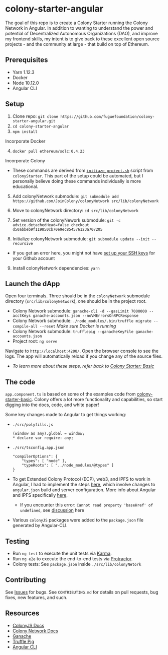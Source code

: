 # colony-starter-angular

The goal of this repo is to create a Colony Starter running the Colony Network in Angular. In addition to wanting to understand the power and potential of Decentralized Autonomous Organizations (DAO), and improve my frontend skills, my intent is to give back to these excellent open source projects - and the community at large - that build on top of Ethereum.

## Prerequisites
* Yarn 1.12.3
* Docker
* Node 10.12.0
* Angular CLI

## Setup

1. Clone repo: `git clone https://github.com/fuguefoundation/colony-starter-angular.git`
2. `cd colony-starter-angular`
3. `npm install`

Incorporate Docker

4. `docker pull ethereum/solc:0.4.23`

Incorporate Colony

* These commands are derived from [`initiaze_project.sh`](https://github.com/JoinColony/colonyStarter/blob/master/packages/colony-starter-basic/scripts/initialize_project.sh) script from `colonyStarter`. This part of the setup could be automated, but I personally believe doing these commands individually is more educational.

5. Add colonyNetwork submodule: `git submodule add https://github.com/JoinColony/colonyNetwork src/lib/colonyNetwork`

6. Move to colonyNetwork directory: `cd src/lib/colonyNetwork`

7. Set version of the colonyNework submodule: `git -c advice.detachedHead=false checkout d50abbeb9f119850cb70e9ec854576123a707205`

8. Initialize colonyNetwork submodule: `git submodule update --init --recursive`
* If you get an error here, you might not have [set up your SSH keys](https://help.github.com/articles/connecting-to-github-with-ssh/) for your Github account

9. Install colonyNetwork dependencies: `yarn`

## Launch the dApp

Open four terminals. Three should be in the `colonyNetwork` submodule directory (`src/lib/colonyNetwork`), one should be in the project root.

* Colony Network submodule: `ganache-cli -d --gasLimit 7000000 --acctKeys ganache-accounts.json --noVMErrorsOnRPCResponse`
* Colony Network submodule: `./node_modules/.bin/truffle migrate --compile-all --reset` *Make sure Docker is running*
* Colony Network submodule: `trufflepig --ganacheKeyFile ganache-accounts.json`
* Project root: `ng serve`

Navigate to `http://localhost:4200/`. Open the browser console to see the logs. The app will automatically reload if you change any of the source files.

* *To learn more about these steps, refer back to [Colony Starter: Basic](https://github.com/JoinColony/colonyStarter/tree/master/packages/colony-starter-basic)*

## The code

`app.component.ts` is based on some of the examples code from [colony-starter-basic](https://github.com/JoinColony/colonyStarter/tree/master/packages/colony-starter-basic). Colony offers a lot more functionality and capabilities, so start digging into the docs, code, and white paper!

Some key changes made to Angular to get things working:
* `./src/polyfills.js`
    ```
    (window as any).global = window;
    * declare var require: any;
    ```
* `./src/tsconfig.app.json`
    ```
    "compilerOptions": {
        "types": [ "node" ],
        "typeRoots": [ "../node_modules/@types" ]    
    }
    ```
* To get Extended Colony Protocol (ECP), web3, and IPFS to work in Angular, I had to implement the steps [here](https://medium.com/@GrandSchtroumpf/angular-cli-and-web3-e5cb90885741), which involve changes to `angular.json` build and server configuration. More info about Angular and IPFS specifically [here](https://medium.com/@GrandSchtroumpf/ipfs-and-angular-6-6165e6fd6e5d).
    * If you encounter this error: `Cannot read property 'baseHref' of undefined`, see [discussion](https://github.com/angular/angular-cli/issues/10447) here

* Various `colonyJS` packages were added to the `package.json` file generated by Angular-CLI.

## Testing

* Run `ng test` to execute the unit tests via [Karma](https://karma-runner.github.io).
* Run `ng e2e` to execute the end-to-end tests via [Protractor](http://www.protractortest.org/).
* Colony tests: See `package.json` inside `./src/lib/colonyNetork`

## Contributing

See [Issues](https://github.com/fuguefoundation/ng-colony/issues) for bugs. See `CONTRIBUTING.md` for details on pull requests, bug fixes, new features, and such.

## Resources

* [ColonyJS Docs](https://docs.colony.io/colonyjs/docs-overview)
* [Colony Network Docs](https://docs.colony.io/colonynetwork/docs-get-started/)
* [Ganache](https://github.com/trufflesuite/ganache-cli)
* [Truffle Pig](https://github.com/JoinColony/trufflepig)
* [Angular CLI](https://github.com/angular/angular-cli)